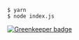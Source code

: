 ```sh-session
$ yarn
$ node index.js
```


[![Greenkeeper badge](https://badges.greenkeeper.io/SimenB/pretty-format-crash.svg)](https://greenkeeper.io/)